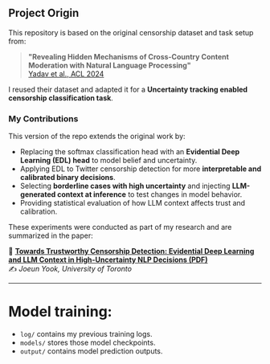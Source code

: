 ## Project Origin

This repository is based on the original censorship dataset and task setup from:

> **"Revealing Hidden Mechanisms of Cross-Country Content Moderation with Natural Language Processing"**  
> [Yadav et al., ACL 2024]( http://arxiv.org/abs/2503.05280)

I reused their dataset and adapted it for a **Uncertainty tracking enabled censorship classification task**.

### My Contributions
This version of the repo extends the original work by:

- Replacing the softmax classification head with an **Evidential Deep Learning (EDL) head** to model belief and uncertainty.
- Applying EDL to Twitter censorship detection for more **interpretable and calibrated binary decisions**.
- Selecting **borderline cases with high uncertainty** and injecting **LLM-generated context at inference** to test changes in model behavior.
- Providing statistical evaluation of how LLM context affects trust and calibration.

These experiments were conducted as part of my research and are summarized in the paper:

📄 **[Towards Trustworthy Censorship Detection: Evidential Deep Learning and LLM Context in High-Uncertainty NLP Decisions (PDF)](https://github.com/joeunyook/NLP-content_censorship/blob/main/final_paper.pdf)**  
✍ *Joeun Yook, University of Toronto*

---

# Model training: 

- `log/` contains my previous training logs.
- `models/` stores those model checkpoints.
- `output/` contains model prediction outputs.
